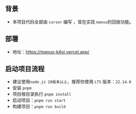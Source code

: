 ## 背景

* 本项目代码全部由 `cursor` 编写 ，皆在实现 `manus`的回放功能。

## 部署

* 地址：https://manus-k4oj.vercel.app/

## 启动项目流程

* 建议使用`node.js 20版本以上`，推荐你使用 `LTS` 版本：`22.14.0`
* 安装 `pnpm`
* 项目根目录执行 `pnpm install`
* 启动项目：`pnpm run start`
* 构建项目：`pnpm run build`